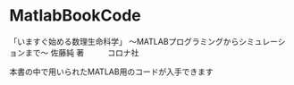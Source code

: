 # MatlabBookCode
「いますぐ始める数理生命科学」
〜MATLABプログラミングからシミュレーションまで〜
     佐藤純 著　　　コロナ社

本書の中で用いられたMATLAB用のコードが入手できます
